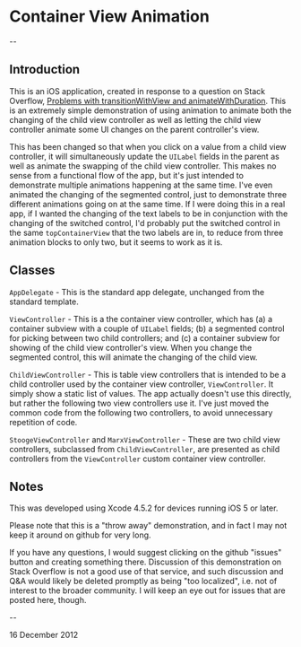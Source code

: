 # Container View Animation

--

## Introduction

This is an iOS application, created in response to a question on Stack Overflow, [Problems with transitionWithView and animateWithDuration](http://stackoverflow.com/questions/13885603). This is an extremely simple demonstration of using animation to animate both the changing of the child view controller as well as letting the child view controller animate some UI changes on the parent controller's view.

This has been changed so that when you click on a value from a child view controller, it will simultaneously update the `UILabel` fields in the parent as well as animate the swapping of the child view controller. This makes no sense from a functional flow of the app, but it's just intended to demonstrate multiple animations happening at the same time. I've even animated the changing of the segmented control, just to demonstrate three different animations going on at the same time. If I were doing this in a real app, if I wanted the changing of the text labels to be in conjunction with the changing of the switched control, I'd probably put the switched control in the same `topContainerView` that the two labels are in, to reduce from three animation blocks to only two, but it seems to work as it is.

## Classes

`AppDelegate` - This is the standard app delegate, unchanged from the standard template.

`ViewController` - This is a the container view controller, which has (a) a container subview with a couple of `UILabel` fields; (b) a segmented control for picking between two child controllers; and (c) a container subview for showing of the child view controller's view. When you change the segmented control, this will animate the changing of the child view.

`ChildViewController` - This is table view controllers that is intended to be a child controller used by the container view controller, `ViewController`. It simply show a static list of values. The app actually doesn't use this directly, but rather the following two view controllers use it. I've just moved the common code from the following two controllers, to avoid unnecessary repetition of code.

`StoogeViewController` and `MarxViewController` - These are two child view controllers, subclassed from `ChildViewController`, are presented as child controllers from the `ViewController` custom container view controller.

## Notes

This was developed using Xcode 4.5.2 for devices running iOS 5 or later.

Please note that this is a "throw away" demonstration, and in fact I may not keep it around on github for very long.

If you have any questions, I would suggest clicking on the github "issues" button and creating something there. Discussion of this demonstration on Stack Overflow is not a good use of that service, and such discussion and Q&A would likely be deleted promptly as being "too localized", i.e. not of interest to the broader community. I will keep an eye out for issues that are posted here, though.

--

16 December 2012
